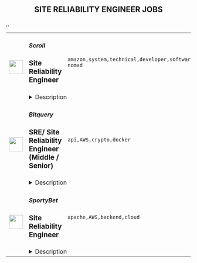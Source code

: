 <div align="center"><h2>SITE RELIABILITY ENGINEER JOBS</h2></div><table><tr>
                <td width="100" height="100" rowspan="2">
                    <img src="https://remoteok.com/assets/img/jobs/ec9b68a1022ff24dbd298624cf2bfd8d1677136522.peg" width="38px" height="auto">
                </td>
                <td width="300">
                    <h5>Scroll</h5>
                    <h3>Site Reliability Engineer</h3>
                </td>
                <td width="300">
                    <code>amazon,system,technical,developer,software,growth,devops,cloud,node,operational,reliability,healthcare,engineer,engineering,digital nomad</code>
                </td>
                <td width="200">
                <text>3 days ago</text>
                </td>
                <td width="100" rowspan="2">
                <a href="https://remoteOK.com/remote-jobs/remote-site-reliability-engineer-scroll-198829" align="right" target="_blank">Apply</a>
                </td>
            </tr>
            <tr>
                <td colspan="3">
                <details><summary>Description</summary>
                At Scroll, we are building a fully EVM-compatible zkRollup based on a zkEVM. This is a complex system with multiple components including a sequencer node (go-ethereum fork), prover nodes (aka rollers), a roller manager, a bridge, etc.<p>We are looking for a Site Reliability Engineer to help Scroll provide awesome user and developer experience. Your responsibilities will involve deploying and maintaining a complex set of services, solving and preventing issues, as well as developing and automating processes.</p><p>This is a <b>remote</b> <b>position</b>. However, we are mainly looking for applicants <b>based in Europe.</b></p><p></p><h3><b>Job Duties</b></h3><br><ul>
<li align="left">Deploy updates and fixes to the Scroll infrastructure.</li>
<li align="left">Investigate and resolve technical issues.</li>
<li align="left">Implement system-wide monitoring, incident detection, and incident response.</li>
<li align="left">Improve operational processes (such as deployments, upgrades) to make them as boring as possible.</li>
<li align="left">Design and automate processes for deployment, system troubleshooting and maintenance, and incident response.</li>
<li align="left">Develop tools to make interaction with our contracts and services easier for Scroll developers.</li>
</ul><br><h3><b>Qualifications</b></h3><br><ul>
<li align="left">Work experience as a DevOps Engineer or similar software engineering role.</li>
<li align="left">Experience with cloud providers such as Amazon AWS.</li>
<li align="left">Working knowledge of databases and SQL.</li>
<li align="left">Experience with Jenkins and Docker.</li>
<li align="left">Some experience with blockchain systems.</li>
<li align="left">Good (async) communication skills and ability to work with a globally distributed multicultural team.</li>
</ul><br><h3><b>Preferred Qualifications</b></h3><br><ul>
<li align="left">Experience working with Golang.</li>
<li align="left">Experience working with the go-ethereum codebase.</li>
<li align="left">Experience optimizing and debugging high performance systems that require high availability.</li>
<li align="left">Security-first mindset, ability to anticipate and prevent malicious access across our stack.</li>
</ul><br><h3><b>Benefits</b></h3><br><ul>
<li align="left">Work from anywhere with flexible hours</li>
<li align="left">Generous paid time off</li>
<li align="left">Home office set up</li>
<li align="left">Annual growth budget</li>
<li align="left">Coworking membership allowance</li>
<li align="left">Private healthcare in selected countries</li>
<li align="left">Competitive salary package</li>
</ul><br/><br/>Please mention the word **STIRRINGLY** and tag RMzUuMjE0LjE3My4yMjI= when applying to show you read the job post completely (#RMzUuMjE0LjE3My4yMjI=). This is a beta feature to avoid spam applicants. Companies can search these words to find applicants that read this and see they're human.
                </details>
                </td>
            </tr>,<tr>
                <td width="100" height="100" rowspan="2">
                    <img src="https://remotive.com/job/1596490/logo" width="38px" height="auto">
                </td>
                <td width="300">
                    <h5>Bitquery</h5>
                    <h3>SRE/ Site Reliability Engineer (Middle / Senior)</h3>
                </td>
                <td width="300">
                    <code>api,AWS,crypto,docker</code>
                </td>
                <td width="200">
                <text>1 days ago</text>
                </td>
                <td width="100" rowspan="2">
                <a href="https://remotive.com/remote-jobs/devops/sre-site-reliability-engineer-middle-senior-1596490" align="right" target="_blank">Apply</a>
                </td>
            </tr>
            <tr>
                <td colspan="3">
                <details><summary>Description</summary>
                <p><strong>Bitquery</strong> is an API-first product company dedicated to powering and solving blockchain data problems using ground truth, and on-chain data. Bitquery extracts and presents valuable data via APIs. These APIs are delivering solutions to multiple verticals like Decentralize Finance (DeFi), DEX Arbitrage Analytics, Crypto Surveillance &amp; Forensics across all major blockchains like Bitcoin, Ethereum, EOS, and Tezos.</p>
<p>We are an international company of developers of software for the analysis of decentralized data (40+ chains). Bitquery is a distributed team. Currently, are looking for a full-time SRE engineer to further develop/monitor/support the infrastructure, and automation of various processes. Also, you can be on duty with shift time.</p>
<p> </p>
<p><strong>Roles &amp; Responsibilities:</strong></p>
<ul style="">
<li style="">Ensuring the smooth operation of software, environments and company services</li>
<li style="">Analyzing and improving the performance and availability of products</li>
<li style="">Identification of bottlenecks in the architecture and in the infrastructure</li>
<li style="">Improvement of system alerting and incident management</li>
<li style="">Improvements of the monitoring systems based on SLI (Prometheus, Icinga, Grafana etc.)</li>
<li style="">Formalization of SLI under the main business requirements</li>
<li style="">Formation of SLO for services and infrastructure in general</li>
<li style="">Minimization of system recovery time (RPO and RTO)</li>
<li style="">Analysis of incidents in the prod environment</li>
<li style="">Capacity management</li>
</ul>
<p> </p>
<p><strong>Requirements</strong></p>
<ul style="">
<li style="">5+ years of work experience implementing, troubleshooting, and supporting infrastructure software and distributed systems</li>
<li style="">Develop in one or more languages (Golang, python, ruby) for at least 2 years</li>
<li style="">Worked with virtualization and containerization technologies (containerd, docker, k8s) for more than 2 years</li>
<li style="">Set up CI of varying complexity (Jenkins) with CD to different environments</li>
<li style="">Experience in creating and maintaining a fault-tolerant system, with log coverage, monitoring, and alerting</li>
<li style="">Understanding the principle of "infrastructure as code" and the ability to test it (Ansible Terraform)</li>
<li style="">Principles of organizing network security (IPsec, WAF, IPS)</li>
</ul>
<p> </p>
<p><strong>Our Tech Stack:</strong></p>
<ul style="">
<li style="">Infrastructure: Bare-metal / AWS</li>
<li style="">Databases: Clickhouse / MySQL</li>
<li style="">SCM: git / GitHub</li>
<li style="">Message broker: Kafka</li>
<li style="">Repository: Nexus</li>
<li style="">CI/CD: Jenkins</li>
<li style="">Monitoring: Icinga 2, Grafana, Prometheus, Victoria metrics, ELK</li>
<li style="">Orchestration: k8s, Ansible, Terraform</li>
<li style="">Containers: LXC, Docker</li>
<li style="">Scripting: Python, Golang, Ruby, Groovy</li>
<li style="">OS: Debian/Ubuntu</li>
<li style="">Others: Docker compose, IPSec</li>
</ul>
<p> </p>
<p><strong>Benefits</strong></p>
<ul style="">
<li style="">Opportunity to work &amp; collaborate with a truly global team spread across 5 countries</li>
<li style="">Work from anywhere in the world</li>
<li style="">Choose your own work hours</li>
<li style="">Yearly trip with Bitquery team to any remote destination</li>
<li style=""><strong>A promise to finish the interview processes within 1-2 weeks<br><br></strong></li>
</ul>
<p><strong><em>Being a startup we take decisions &amp; move fairly fast, while giving candidates great experience with the interview process. We have a flat hierarchy in the organization where we empower individuals and provide an opportunity to deliver results as per his/her working style. Come and join a great culture and build Bitquery with us.</em></strong></p>
<img src="https://remotive.com/job/track/1596490/blank.gif?source=public_api" alt=""/>
                </details>
                </td>
            </tr>,<tr>
                <td width="100" height="100" rowspan="2">
                    <img src="https://remotive.com/job/1570342/logo" width="38px" height="auto">
                </td>
                <td width="300">
                    <h5>SportyBet</h5>
                    <h3>Site Reliability Engineer</h3>
                </td>
                <td width="300">
                    <code>apache,AWS,backend,cloud</code>
                </td>
                <td width="200">
                <text>29 days ago</text>
                </td>
                <td width="100" rowspan="2">
                <a href="https://remotive.com/remote-jobs/devops/site-reliability-engineer-1570342" align="right" target="_blank">Apply</a>
                </td>
            </tr>
            <tr>
                <td colspan="3">
                <details><summary>Description</summary>
                <p><strong>Who are we?</strong></p><p><br>Sporty's sites are some of the most popular on the internet, consistently staying in Alexa's list of top websites for the countries they operate in</p><p><br></p><p>In addition to our DevOps Team we are building a Site Reliability Team whose purpose is to focus on site reliability and security. It will also involved deployment, configuration, and monitoring, as well as the availability, latency, change management, emergency response, and capacity management of services in production.</p><p><br></p><p><strong>Responsibilities</strong></p><p><br></p><p>Work with a team of DevOps/SRE and DBA professionals</p><p>Improve existing infrastructure and processes in the 6 countries we're currently deployed in as well as streamlining processes deploy to new countries in the future</p><p>Holistically improve all aspects of our current infrastructure including: reducing costs; streamlining environment provisioning; lowering response times and incorporating the latest techniques and technologies</p><p>Monitor and maintain the existing cloud infrastructure via autoscaling, automated alerts, andOpsWork and Grafana dashboards</p><p>Take ownership and responsibility for our cloud operation activities</p><p>Liaise with external security agencies for annual audits as well as perform our own internal security sweeps</p><p>Aid in reconfiguring existing architecture to allow for rapid deployments to new countries</p><p>Mentoring less experienced team members</p><p><br></p><p><strong>Requirements</strong></p><p><br></p><ul style=""><li style="">3+ years SRE experience</li><li style="">Experience independently leading the planning and deployment of a project</li><li style="">Experienced with cloud platforms, especially AWS, including solid knowledge of how to utilize cloud resources to fulfill the demand from other teams and production</li><li style="">Familiar with one program language or script language (Python, Java....)</li><li style="">Experience managing multiple kubernetes clusters in production (virtualization, orchestration, scalability, security, and high availability), skillset such as Helm, Rancher, ArgoCD.</li><li style="">Solid networking protocol and cyber security knowledge, especially the TCP / IP stack and HTTP protocol </li><li style="">A strong understanding of cache, including CDN, HTTP cache (CloudFlare, AWS CloudFront)</li><li style="">Experienced with CloudNative Monitoring solution in Large distributed system using observation model(Trace, Metric, Logging), skillset such as Prometheus, Jaeger, Loki, ELK, Grafana.</li><li style="">Excellent troubleshooting skills, including Linux OS issue diagnosis and OS parameter optimization</li></ul><p><strong><br></strong></p><p><strong>Beneficial </strong></p><p><br></p><ul style=""><li style="">Experience working with other cloud platform is a plus. (GCP, Azure, AliCloud)</li><li style="">Familiar with at least one of infrastructure as Code (Terraform, Cloudformation)</li><li style="">Design and implement CI/CD workflow is a plus (Jenkins, Github Action)</li><li style="">Experience with system automation tools (Ansible, Salt, Chef)</li><li style="">Understanding of modern Micro Services and Service Mesh concepts is a plus(Containers, Istio)</li></ul><p><br></p><p style="color: rgb(209, 205, 199); text-size-adjust: 100%; overflow-wrap: break-word;   --darkreader-inline-color:#c8c3bc;"><span style="text-size-adjust: 100%; ">Interview Process</span></p><p style="color: rgb(209, 205, 199); text-size-adjust: 100%; overflow-wrap: break-word;   --darkreader-inline-color:#c8c3bc;"><br style="text-size-adjust: 100%;"></p><ul style=""><li style="">HackerRank Test<br style="box-sizing: border-box; border: 0px solid; --darkreader-inline-border-top: initial; --darkreader-inline-border-right: initial; --darkreader-inline-border-bottom: initial; --darkreader-inline-border-left: initial;"></li><li style="">Remote 90 Minute Video Interview with 3x Team Members (30 Minutes Each)</li><li style="">24-72 hour feedback loops throughout process</li></ul><p><br></p><p><strong> Benefits</strong></p><p><br></p><p>Quarterly and flash bonuses</p><p>Flexible working hours</p><p>Top-of-the-line equipment</p><p>Education allowance</p><p>Referral bonuses</p><p>28 days paid annual leave</p><p>Annual company retreat - we all went to Dubai in 2022 and are planning 2 more retreats for 2023!</p><p>Highly talented, dependable co-workers in a global, multicultural organisation</p><p>Payment via DEEL, a world class online wallet system </p><p>We score 100% on The Joel Test</p><p>Our teams are small enough for you to be impactful</p><p>Our business is globally established and successful, offering stability and security to our Team Members</p><p><br></p>
<img src="https://remotive.com/job/track/1570342/blank.gif?source=public_api" alt=""/>
                </details>
                </td>
            </tr></table>